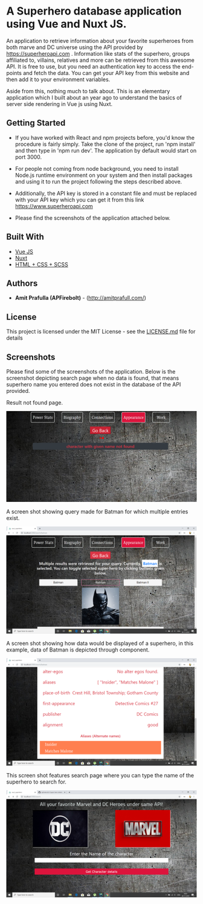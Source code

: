 # A Superhero database application using Vue and Nuxt JS.

An application to retrieve information about your favorite superheroes from both marve
and DC universe using the API provided by <a> https://superheroapi.com </a> . Information like stats of the
superhero, groups affiliated to, villains, relatives and more can be retrieved from this
awesome API. It is free to use, but you need an authentication key to access the end-points
and fetch the data. You can get your API key from this website and then add it 
to your environment variables.

Aside from this, nothing much to talk about. This is an elementary application
which I built about an year ago to understand the basics of server side rendering in
Vue js using Nuxt. 

## Getting Started

* If you have worked with React and npm projects before, you'd know the procedure is fairly simply. Take the clone of the project, run 'npm install' and then
type in 'npm run dev'. The application by default would start on port 3000.

* For people not coming from node background, you need to install Node.js
runtime environment on your system and then install packages and using it to run the project following the steps described above. 

* Additionally, the API key is stored in a constant file and must be replaced
with your API key which you can get it from this link https://www.superheroapi.com

* Please find the screenshots of the application attached below.

## Built With

* [Vue JS](https://reactjs.org/)
* [Nuxt](https://material-ui.com/)
* [HTML + CSS + SCSS](https://www.w3schools.com/html/html_css.asp)

## Authors

* **Amit Prafulla (APFirebolt)** - (http://amitprafull.com/)

## License

This project is licensed under the MIT License - see the [LICENSE.md](LICENSE.md) file for details

## Screenshots

Please find some of the screenshots of the application. Below is the screenshot depicting search page when
no data is found, that means superhero name you entered does not exist 
in the database of the API provided.

Result not found page.

![alt text](./screenshots/1.png)

A screen shot showing query made for Batman for which multiple 
entries exist.

![alt text](./screenshots/2.png)

A screen shot showing how data would be displayed of a superhero,
in this example, data of Batman is depicted through component.

![alt text](./screenshots/3.png)

This screen shot features search page where you can type the name of the superhero
to search for.

![alt text](./screenshots/4.png)
